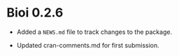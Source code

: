 # Bioi 0.2.6

* Added a `NEWS.md` file to track changes to the package.


* Updated cran-comments.md for first submission.
